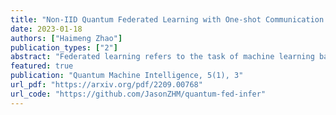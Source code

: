 ```yaml
---
title: "Non-IID Quantum Federated Learning with One-shot Communication Complexity"
date: 2023-01-18
authors: ["Haimeng Zhao"]
publication_types: ["2"]
abstract: "Federated learning refers to the task of machine learning based on decentralized data from multiple clients with secured data privacy. Recent studies show that quantum algorithms can be exploited to boost its performance. However, when the clients’ data are not independent and identically distributed (IID), the performance of conventional federated algorithms is known to deteriorate. In this work, we explore the non-IID issue in quantum federated learning with both theoretical and numerical analysis. We further prove that a global quantum channel can be exactly decomposed into local channels trained by each client with the help of local density estimators. This observation leads to a general framework for quantum federated learning on non-IID data with one-shot communication complexity. Numerical simulations show that the proposed algorithm outperforms the conventional ones significantly under non-IID settings."
featured: true
publication: "Quantum Machine Intelligence, 5(1), 3"
url_pdf: "https://arxiv.org/pdf/2209.00768"
url_code: "https://github.com/JasonZHM/quantum-fed-infer"
---
```


